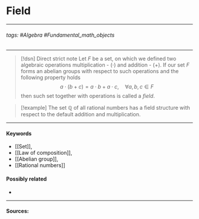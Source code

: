 # Field
***
###### tags: #Algebra #Fundamental_math_objects 
***
>[!dsn] Direct strict note
>Let $F$ be a set, on which we defined two algebraic operations multiplication - $(\cdot)$ and addition - $(+)$. If our set $F$ forms an abelian groups with respect to such operations and the following property holds $$a\cdot(b+c)=a\cdot b+a\cdot c,\quad\forall a,b,c\in F$$ then such set together with operations is called a *field*.

>[!example] 
>The set $\mathbb{Q}$ of all rational numbers has a field structure with respect to the default addition and multiplication.
***
#### Keywords
- [[Set]],
- [[Law of composition]],
- [[Abelian group]],
- [[Rational numbers]]
#### Possibly related
- 
***
#### Sources:

